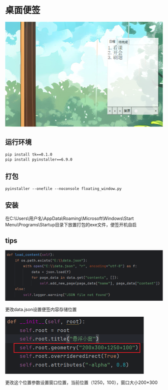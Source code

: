 # 桌面便签

![image-20241118093157548](images/image-20241118093157548.png)

## 运行环境

```shell
pip install tk==0.1.0
pip install pyinstaller==6.9.0
```

## 打包

```shell
pyinstaller --onefile --noconsole floating_window.py
```

## 安装

在C:\Users\用户名\AppData\Roaming\Microsoft\Windows\Start Menu\Programs\Startup目录下放置打包的exe文件，便签开机自启

## tips

![image-20241118094353139](images/image-20241118094353139.png)

更改data.json设置便签内容存储位置

![image-20241118094555800](images/image-20241118094555800.png)

更改这个位置参数设置窗口位置，当前位置（1250，100），窗口大小200*300
